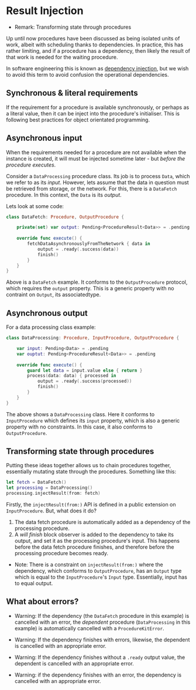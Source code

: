 # Result Injection

- Remark: Transforming state through procedures

Up until now procedures have been discussed as being isolated units of work, albeit with scheduling thanks to dependencies. In practice, this has rather limiting, and if a procedure has a dependency, then likely the result of that work is needed for the waiting procedure.

In software engineering this is known as [dependency injection](https://en.wikipedia.org/wiki/Dependency_injection), but we wish to avoid this term to avoid confusion the operational dependencies.

## Synchronous & literal requirements

If the requirement for a procedure is available synchronously, or perhaps as a literal value, then it can be inject into the procedure's initialiser. This is following best practices for object orientated programming.

## Asynchronous input

When the requirements needed for a procedure are not available when the instance is created, it will must be injected sometime later - but _before the procedure executes_.

Consider a `DataProcessing` procedure class. Its job is to process `Data`, which we refer to as its _input_. However, lets assume that the data in question must be retrieved from storage, or the network. For this, there is a `DataFetch` procedure. In this context, the `Data` is its _output_.

Lets look at some code:

```swift
class DataFetch: Procedure, OutputProcedure {

    private(set) var output: Pending<ProcedureResult<Data>> = .pending
    
    override func execute() {
        fetchDataAsynchronouslyFromTheNetwork { data in 
            output = .ready(.success(data))
            finish()
        }
    }
}
```

Above is a `DataFetch` example. It conforms to the `OutputProcedure` protocol, which requires the `output` property. This is a generic property with no contraint on `Output`, its associatedtype. 

## Asynchronous output

For a data processing class example:

```swift
class DataProcessing: Procedure, InputProcedure, OutputProcedure {

    var input: Pending<Data> = .pending
    var ouptut: Pending<ProcedureResult<Data>> = .pending
    
    override func execute() {
        guard let data = input.value else { return }
        process(data: data) { processed in 
            output = .ready(.success(processed))
            finish()
        }
    }
}
```

The above shows a `DataProcessing` class. Here it conforms to `InputProcedure` which defines its `input` property, which is also a generic property with no constraints. In this case, it also conforms to `OutputProcedure`.

## Transforming state through procedures

Putting these ideas together allows us to chain procedures together, essentially mutating state through the procedures. Something like this:

```swift
let fetch = DataFetch()
let processing = DataProcessing()
processing.injectResult(from: fetch)
``` 

Firstly, the `injectResult(from:)` API is defined in a public extension on `InputProcedure`. But, what does it do?

1. The data fetch procedure is automatically added as a dependency of the processing procedure.
2. A _will finish_ block observer is added to the dependency to take its output, and set it as the processing procedure's input. This happens before the data fetch procedure finishes, and therefore before the processing procedure becomes ready.

- Note:
There is a constraint on `injectResult(from:)` where the dependency, which conforms to `OutputProcedure`, has an `Output` type which is equal to the `InputProcedure`'s `Input` type. Essentially, input has to equal output.

## What about errors?

- Warning:
If the dependency (the `DataFetch` procedure in this example) is cancelled with an error, the _dependent_ procedure (`DataProcessing` in this example) is automatically cancelled with a `ProcedureKitError`.

- Warning:
If the dependency finishes with errors, likewise, the dependent is cancelled with an appropriate error.

- Warning:
If the dependency finishes without a `.ready` output value, the dependent is cancelled with an appropriate error.

- Warning:
if the dependency finishes with an error, the dependency is cancelled with an appropriate error.



